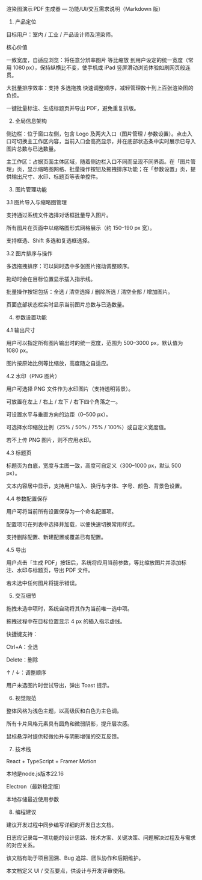 渲染图演示 PDF 生成器 — 功能/UI/交互需求说明（Markdown 版）

1. 产品定位

目标用户：室内 / 工业 / 产品设计师及渲染师。

核心价值

一致宽度，自适应浏览：将任意分辨率图片 等比缩放 到用户设定的统一宽度（常用 1080 px），保持纵横比不变，使手机或 iPad 竖屏滑动浏览体验如刷网页般连贯。

大批量排序效率：支持 多选拖拽 快速调整顺序，减轻管理数十到上百张渲染图的负担。

一键批量标注、生成标题页并导出 PDF，避免重复排版。

2. 全局信息架构

侧边栏：位于窗口左侧，包含 Logo 及两大入口（图片管理 / 参数设置）。点击入口可切换主工作区内容，当前入口会高亮显示，并在底部状态条中实时展示已导入图片总数与已选数量。

主工作区：占据页面主体区域，随着侧边栏入口不同而呈现不同界面。在「图片管理」页，显示缩略图网格、批量操作按钮及拖拽排序功能；在「参数设置」页，提供输出尺寸、水印、标题页等表单控件。

3. 图片管理功能

3.1 图片导入与缩略图管理

支持通过系统文件选择对话框批量导入图片。

所有图片在页面中以缩略图形式网格展示（约 150–190 px 宽）。

支持框选、Shift 多选和复选框选择。

3.2 图片排序与操作

多选拖拽排序：可以同时选中多张图片拖动调整顺序。

拖动时会在目标位置显示插入指示线。

批量操作按钮包括：全选 / 清空选择 / 删除所选 / 清空全部 / 增加图片。

页面底部状态栏实时显示当前图片总数与已选数量。

4. 参数设置功能

4.1 输出尺寸

用户可以指定所有图片输出时的统一宽度，范围为 500–3000 px，默认值为 1080 px。

图片按原始比例等比缩放，高度随之自适应。

4.2 水印（PNG 图片）

用户可选择 PNG 文件作为水印图片（支持透明背景）。

可放置在左上 / 右上 / 左下 / 右下四个角落之一。

可设置水平与垂直方向的边距（0–500 px）。

可选择水印缩放比例（25% / 50% / 75% / 100%）或自定义宽度值。

若不上传 PNG 图片，则不应用水印。

4.3 标题页

标题页为白底，宽度与主图一致，高度可自定义（300–1000 px，默认 500 px）。

文本内容居中显示，支持用户输入、换行与字体、字号、颜色、背景色设置。

4.4 参数配置保存

用户可将当前所有设置保存为一个命名配置项。

配置项可在列表中选择并加载，以便快速切换常用样式。

支持删除配置、新建配置或覆盖已有配置。

4.5 导出

用户点击「生成 PDF」按钮后，系统将应用当前参数，等比缩放图片并添加标注、水印与标题页，导出 PDF 文件。

若未选中任何图片将提示错误。

5. 交互细节

拖拽未选中项时，系统自动将其作为当前唯一选中项。

拖拽过程中在目标位置显示 4 px 的插入指示虚线。

快捷键支持：

Ctrl+A：全选

Delete：删除

↑ / ↓：调整顺序

用户未选图片时尝试导出，弹出 Toast 提示。

6. 视觉规范

整体风格为浅色主题，以高级灰和白色为主色调。

所有卡片风格元素具有圆角和微弱阴影，提升层次感。

鼠标悬浮时提供轻微抬升与阴影增强的交互反馈。

7. 技术栈

React + TypeScript + Framer Motion

本地是node.js版本22.16

Electron（最新稳定版）

本地存储最近使用参数

8. 编程建议

建议开发过程中同步编写详细的开发日志文档。

日志应记录每一项功能的设计思路、技术方案、关键决策、问题解决过程及与需求的对应关系。

该文档有助于项目回溯、Bug 追踪、团队协作和后期维护。

本文档定义 UI / 交互要点，供设计与开发评审使用。

